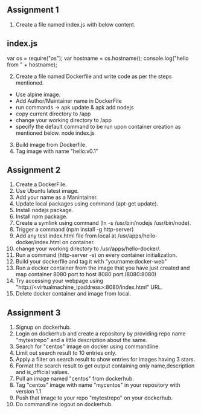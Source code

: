 Assignment 1
-------------------
1. Create a file named index.js with below content.

index.js
----------------
var os = require("os");
var hostname = os.hostname();
console.log("hello from " + hostname);

2. Create a file named Dockerfile and write code as per the steps mentioned.

* Use alpine image.
* Add Author/Maintainer name in DockerFile
* run commands -> apk update & apk add nodejs
* copy current directory to /app
* change your working directory to /app
* specify the default command to be run upon container creation as mentioned below.
	node index.js
	
3. Build image from Dockerfile.
4. Tag image with name "hello:v0.1"

Assignment 2
-----------------------
1. Create a DockerFile.
2. Use Ubuntu latest image.
3. Add your name as a Manintainer.
4. Update local packages using command (apt-get update).
5. Install nodejs package.
6. Install npm package.
7. Create a symlink using command (ln -s /usr/bin/nodejs /usr/bin/node).
8. Trigger a command (npm install -g http-server)
9. Add any test index.html file from local at /usr/apps/hello-docker/index.html on container.
10. change your working directory to /usr/apps/hello-docker/.
11. Run a command (http-server -s) on every container initialization.
12. Build your dockerfile and tag it with "yourname:docker-web"
13. Run a docker container from the image that you have just created and map container 8080 port to host 8080 port.(8080:8080)
14. Try accessing your webpage using "http://<virtualmachine_ipaddress>:8080/index.html" URL.
15. Delete docker container and image from local.

Assignment 3
------------------------

1.  Signup on dockerhub.
2.  Login on dockerhub and create a repository by providing repo name "mytestrepo" and a little description about the same.
3.  Search for "centos" image on docker using commandline.
4.  Limit out search result to 10 entries only.
5.  Apply a filter on search result to show entries for images having 3 stars.
6.  Format the search result to get output containing only name,description and is_official values.
7.  Pull an image named "centos" from dockerhub.
8.  Tag "centos" image with name "mycentos" in your repository with version 1.1
9.  Push that image to your repo "mytestrepo" on your dockerhub.
10. Do commandline logout on dockerhub.
